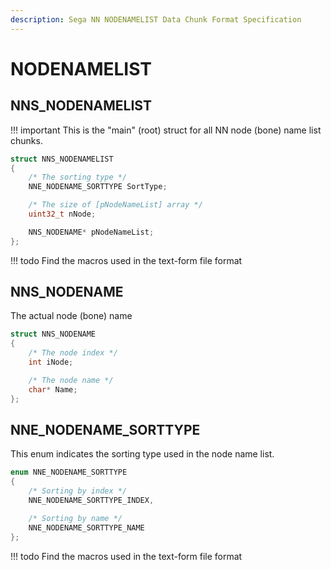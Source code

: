 ```yaml
---
description: Sega NN NODENAMELIST Data Chunk Format Specification
---
```


# NODENAMELIST

## NNS_NODENAMELIST

!!! important
    This is the "main" (root) struct for all NN node (bone) name list chunks.

```c
struct NNS_NODENAMELIST
{
    /* The sorting type */
    NNE_NODENAME_SORTTYPE SortType;

    /* The size of [pNodeNameList] array */
    uint32_t nNode;

    NNS_NODENAME* pNodeNameList;
};
```

!!! todo
    Find the macros used in the text-form file format

## NNS_NODENAME

The actual node (bone) name

```c
struct NNS_NODENAME
{
    /* The node index */
    int iNode;

    /* The node name */
    char* Name;
};
```

## NNE_NODENAME_SORTTYPE

This enum indicates the sorting type used in the node name list.

```c
enum NNE_NODENAME_SORTTYPE
{
    /* Sorting by index */
    NNE_NODENAME_SORTTYPE_INDEX,

    /* Sorting by name */ 
    NNE_NODENAME_SORTTYPE_NAME
};
```

!!! todo
    Find the macros used in the text-form file format